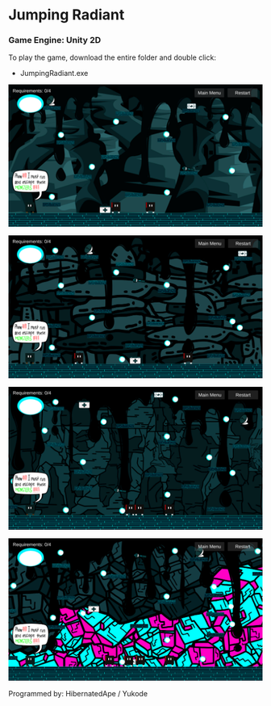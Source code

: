 # Jumping Radiant
### Game Engine: Unity 2D

To play the game, download the entire folder and double click:
- JumpingRadiant.exe


![](Level1_Scene.png)



![](Level2_Scene.png)



![](Level3_Scene.png)



![](Level4_Scene.png)

Programmed by:
HibernatedApe / Yukode